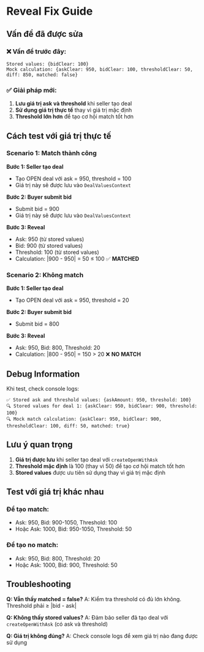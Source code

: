 # Reveal Fix Guide

## Vấn đề đã được sửa

### ❌ Vấn đề trước đây:
```
Stored values: {bidClear: 100}
Mock calculation: {askClear: 950, bidClear: 100, thresholdClear: 50, diff: 850, matched: false}
```

### ✅ Giải pháp mới:

1. **Lưu giá trị ask và threshold** khi seller tạo deal
2. **Sử dụng giá trị thực tế** thay vì giá trị mặc định
3. **Threshold lớn hơn** để tạo cơ hội match tốt hơn

## Cách test với giá trị thực tế

### Scenario 1: Match thành công

**Bước 1: Seller tạo deal**
- Tạo OPEN deal với ask = 950, threshold = 100
- Giá trị này sẽ được lưu vào `DealValuesContext`

**Bước 2: Buyer submit bid**
- Submit bid = 900
- Giá trị này sẽ được lưu vào `DealValuesContext`

**Bước 3: Reveal**
- Ask: 950 (từ stored values)
- Bid: 900 (từ stored values)
- Threshold: 100 (từ stored values)
- Calculation: |900 - 950| = 50 ≤ 100 ✅ **MATCHED**

### Scenario 2: Không match

**Bước 1: Seller tạo deal**
- Tạo OPEN deal với ask = 950, threshold = 20

**Bước 2: Buyer submit bid**
- Submit bid = 800

**Bước 3: Reveal**
- Ask: 950, Bid: 800, Threshold: 20
- Calculation: |800 - 950| = 150 > 20 ❌ **NO MATCH**

## Debug Information

Khi test, check console logs:

```
✅ Stored ask and threshold values: {askAmount: 950, threshold: 100}
🔍 Stored values for deal 1: {askClear: 950, bidClear: 900, threshold: 100}
🔍 Mock match calculation: {askClear: 950, bidClear: 900, thresholdClear: 100, diff: 50, matched: true}
```

## Lưu ý quan trọng

1. **Giá trị được lưu** khi seller tạo deal với `createOpenWithAsk`
2. **Threshold mặc định** là 100 (thay vì 50) để tạo cơ hội match tốt hơn
3. **Stored values** được ưu tiên sử dụng thay vì giá trị mặc định

## Test với giá trị khác nhau

### Để tạo match:
- Ask: 950, Bid: 900-1050, Threshold: 100
- Hoặc Ask: 1000, Bid: 950-1050, Threshold: 50

### Để tạo no match:
- Ask: 950, Bid: 800, Threshold: 20
- Hoặc Ask: 1000, Bid: 900, Threshold: 50

## Troubleshooting

**Q: Vẫn thấy matched = false?**
A: Kiểm tra threshold có đủ lớn không. Threshold phải ≥ |bid - ask|

**Q: Không thấy stored values?**
A: Đảm bảo seller đã tạo deal với `createOpenWithAsk` (có ask và threshold)

**Q: Giá trị không đúng?**
A: Check console logs để xem giá trị nào đang được sử dụng
